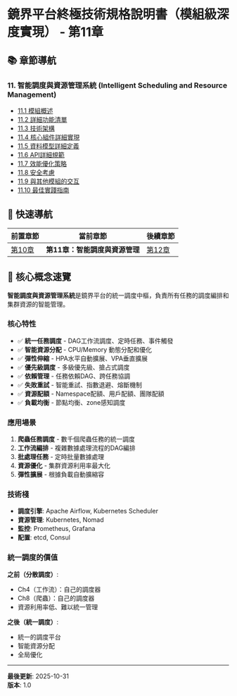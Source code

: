 # 鏡界平台終極技術規格說明書（模組級深度實現） - 第11章

## 📚 章節導航

### 11. 智能調度與資源管理系統 (Intelligent Scheduling and Resource Management)

- [11.1 模組概述](ch11-1-模組概述.md)
- [11.2 詳細功能清單](ch11-2-詳細功能清單.md)
- [11.3 技術架構](ch11-3-技術架構.md)
- [11.4 核心組件詳細實現](ch11-4-核心組件詳細實現.md)
- [11.5 資料模型詳細定義](ch11-5-資料模型詳細定義.md)
- [11.6 API詳細規範](ch11-6-API詳細規範.md)
- [11.7 效能優化策略](ch11-7-效能優化策略.md)
- [11.8 安全考慮](ch11-8-安全考慮.md)
- [11.9 與其他模組的交互](ch11-9-與其他模組的交互.md)
- [11.10 最佳實踐指南](ch11-10-最佳實踐指南.md)

## 🔄 快速導航

| 前置章節 | 當前章節 | 後續章節 |
|---------|---------|---------|
| [第10章](../ch10/ch10-index.md) | **第11章：智能調度與資源管理** | [第12章](../ch12/ch12-index.md) |

## 📌 核心概念速覽

**智能調度與資源管理系統**是鏡界平台的統一調度中樞，負責所有任務的調度編排和集群資源的智能管理。

### 核心特性

- ✅ **統一任務調度** - DAG工作流調度、定時任務、事件觸發
- ✅ **智能資源分配** - CPU/Memory 動態分配和優化
- ✅ **彈性伸縮** - HPA水平自動擴展、VPA垂直擴展
- ✅ **優先級調度** - 多級優先級、搶占式調度
- ✅ **依賴管理** - 任務依賴DAG、跨任務協調
- ✅ **失敗重試** - 智能重試、指數退避、熔斷機制
- ✅ **資源配額** - Namespace配額、用戶配額、團隊配額
- ✅ **負載均衡** - 節點均衡、zone感知調度

### 應用場景

1. **爬蟲任務調度** - 數千個爬蟲任務的統一調度
2. **工作流編排** - 複雜數據處理流程的DAG編排
3. **批處理任務** - 定時批量數據處理
4. **資源優化** - 集群資源利用率最大化
5. **彈性擴展** - 根據負載自動擴縮容

### 技術棧

- **調度引擎**: Apache Airflow, Kubernetes Scheduler
- **資源管理**: Kubernetes, Nomad
- **監控**: Prometheus, Grafana
- **配置**: etcd, Consul

### 統一調度的價值

**之前（分散調度）**:
- Ch4（工作流）：自己的調度器
- Ch8（爬蟲）：自己的調度器
- 資源利用率低、難以統一管理

**之後（統一調度）**:
- 統一的調度平台
- 智能資源分配
- 全局優化

---

**最後更新**: 2025-10-31  
**版本**: 1.0



